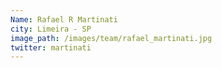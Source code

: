 ```yaml
---
Name: Rafael R Martinati
city: Limeira - SP
image_path: /images/team/rafael_martinati.jpg
twitter: martinati
---
```

